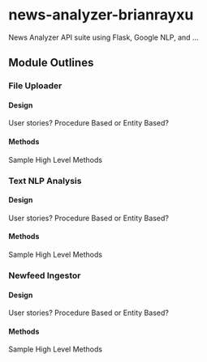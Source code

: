# news-analyzer-brianrayxu
News Analyzer API suite using Flask, Google NLP, and ...


## Module Outlines

### File Uploader
#### Design
User stories?
Procedure Based or Entity Based?
#### Methods
Sample High Level Methods

### Text NLP Analysis
#### Design
User stories?
Procedure Based or Entity Based?
#### Methods
Sample High Level Methods

### Newfeed Ingestor
#### Design
User stories?
Procedure Based or Entity Based?
#### Methods
Sample High Level Methods
